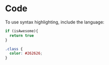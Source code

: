 # Code

To use syntax highlighting, include the language:

```javascript
if (isAwesome){
  return true
}
```
```css
.class {
  color: #262626;
}
```
